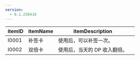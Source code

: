 ```yaml
---
version:
  - 0.1.250410
---
```


| itemID | itemName | itemDescription |  |
| ---- | ---- | ---- | ---- |
| I0001 | 补签卡 | 使用后，可以补签一次。 |  |
| I0002  | 双倍卡 | 使用后，当天的 DP 收入翻倍。 |  |
